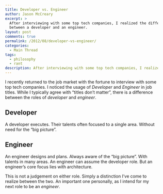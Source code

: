 ```yaml
---
title: Developer vs. Engineer
author: Jason McCreary
excerpt: >
  After interviewing with some top tech companies, I realized the difference
  between a developer and an engineer.
layout: post
comments: true
permalink: /2012/08/developer-vs-engineer/
categories:
  - Main Thread
tags:
  - philosophy
  - rant
description: After interviewing with some top tech companies, I realized the difference between a developer and an engineer.
---
```

I recently returned to the job market with the fortune to interview with some top tech companies. I noticed the usage of *Developer* and *Engineer* in job titles. While I typically agree with &ldquo;titles don&rsquo;t matter&rdquo;, there is a difference between the roles of *developer* and *engineer*.

## Developer

A developer executes. Their talents often focused to a single area. Without need for the &ldquo;big picture&rdquo;.

## Engineer

An engineer designs and plans. Always aware of the &ldquo;big picture&rdquo;. With talents in many areas. An engineer can assume the developer role. But an engineer&rsquo;s core focus lies with architecture.

This is not a judgement on either role. Simply a distinction I&rsquo;ve come to realize between the two. An important one personally, as I intend for my next role to be an *engineer*.
